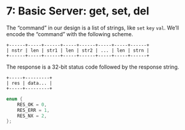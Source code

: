 # 7: Basic Server: get, set, del

The “command” in our design is a list of strings, like `set` `key` `val`. We’ll encode the “command” with the following scheme.

```
+------+-----+------+-----+------+-----+-----+------+
| nstr | len | str1 | len | str2 | ... | len | strn |
+------+-----+------+-----+------+-----+-----+------+
```

The response is a 32-bit status code followed by the response string.

```
+-----+---------+
| res | data... |
+-----+---------+
```

```C++
enum {
    RES_OK = 0,
    RES_ERR = 1,
    RES_NX = 2,
};
```
